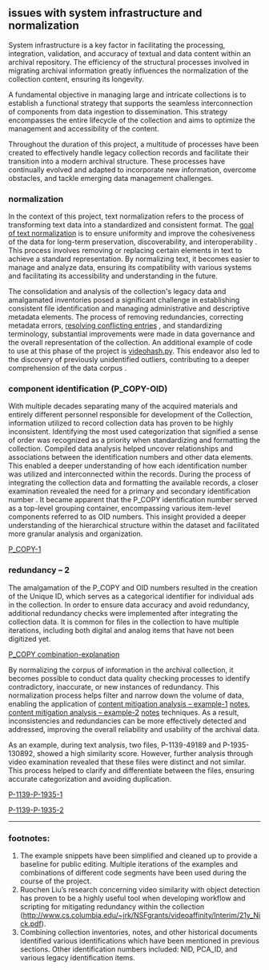 ## issues with system infrastructure and normalization

System infrastructure is a key factor in facilitating the processing, integration, validation, and accuracy of textual and data content within an archival repository. The efficiency of the structural processes involved in migrating archival information greatly influences the normalization of the collection content, ensuring its longevity.

A fundamental objective in managing large and intricate collections is to establish a functional strategy that supports the seamless interconnection of components from data ingestion to dissemination. This strategy encompasses the entire lifecycle of the collection and aims to optimize the management and accessibility of the content.

Throughout the duration of this project, a multitude of processes have been created to effectively handle legacy collection records and facilitate their transition into a modern archival structure. These processes have continually evolved and adapted to incorporate new information, overcome obstacles, and tackle emerging data management challenges.

### normalization

In the context of this project, text normalization refers to the process of transforming text data into a standardized and consistent format. The [goal of text normalization](https://github.com/prys0000/political-commercial-collection-archives/blob/main/images/controlled-1.jpg) is to ensure uniformity and improve the cohesiveness of the data for long-term preservation, discoverability, and interoperability . This process involves removing or replacing certain elements in text to achieve a standard representation. By normalizing text, it becomes easier to manage and analyze data, ensuring its compatibility with various systems and facilitating its accessibility and understanding in the future.

The consolidation and analysis of the collection's legacy data and amalgamated inventories posed a significant challenge in establishing consistent file identification and managing administrative and descriptive metadata elements. The process of removing redundancies, correcting metadata errors, [resolving conflicting entries](https://github.com/prys0000/political-commercial-collection-archives/blob/main/images/Name-index.jpg) , and standardizing terminology, substantial improvements were made in data governance and the overall representation of the collection. An additional example of code to use at this phase of the project is [videohash.py](https://pypi.org/project/videohash/). This endeavor also led to the discovery of previously unidentified outliers, contributing to a deeper comprehension of the data corpus .

### component identification (P_COPY-OID)

With multiple decades separating many of the acquired materials and entirely different personnel responsible for development of the Collection, information utilized to record collection data has proven to be highly inconsistent. Identifying the most used categorization that signified a sense of order was recognized as a priority when standardizing and formatting the collection. Compiled data analysis helped uncover relationships and associations between the identification numbers and other data elements. This enabled a deeper understanding of how each identification number was utilized and interconnected within the records.
During the process of integrating the collection data and formatting the available records, a closer examination revealed the need for a primary and secondary identification number . It became apparent that the P_COPY identification number served as a top-level grouping container, encompassing various item-level components referred to as OID numbers. This insight provided a deeper understanding of the hierarchical structure within the dataset and facilitated more granular analysis and organization.

[P_COPY-1](https://github.com/prys0000/political-commercial-collection-archives/blob/main/images/P_COPY-1.jpg)

### redundancy – 2

The amalgamation of the P_COPY and OID numbers resulted in the creation of the Unique ID, which serves as a categorical identifier for individual ads in the collection. In order to ensure data accuracy and avoid redundancy, additional redundancy checks were implemented after integrating the collection data. It is common for files in the collection to have multiple iterations, including both digital and analog items that have not been digitized yet.

[P_COPY combination-explanation](https://github.com/prys0000/political-commercial-collection-archives/blob/main/images/P_COPY-combine.jpg) 

By normalizing the corpus of information in the archival collection, it becomes possible to conduct data quality checking processes to identify contradictory, inaccurate, or new instances of redundancy. This normalization process helps filter and narrow down the volume of data, enabling the application of [content mitigation analysis – example-1](https://github.com/prys0000/political-commercial-collection-archives/blob/main/video-compare-text/speechpy-text-excel_template.py) [notes](https://github.com/prys0000/political-commercial-collection-archives/blob/main/video-compare-text/speechpy-text-excel_notes.txt), [content mitigation analysis – example-2](https://github.com/prys0000/political-commercial-collection-archives/blob/main/video-compare-text/fuzzy-frames-comp_template.py) [notes](https://github.com/prys0000/political-commercial-collection-archives/blob/main/video-compare-text/fuzzy-frames-comp_notes.txt) techniques. As a result, inconsistencies and redundancies can be more effectively detected and addressed, improving the overall reliability and usability of the archival data.

As an example, during text analysis, two files, P-1139-49189 and P-1935-130892, showed a high similarity score. However, further analysis through video examination revealed that these files were distinct and not similar. This process helped to clarify and differentiate between the files, ensuring accurate categorization and avoiding duplication.

[P-1139-P-1935-1](https://github.com/prys0000/political-commercial-collection-archives/blob/main/images/P-1139-P-1935-1.jpg)

[P-1139-P-1935-2](https://github.com/prys0000/political-commercial-collection-archives/blob/main/images/P-1139-P-1935-2.jpg)



___________________________________________
### footnotes:
1. The example snippets have been simplified and cleaned up to provide a baseline for public editing. Multiple iterations of the examples and combinations of different code segments have been used during the course of the project.
2. Ruochen Liu’s research concerning video similarity with object detection has proven to be a highly useful tool when developing workflow and scripting for mitigating redundancy within the collection (http://www.cs.columbia.edu/~jrk/NSFgrants/videoaffinity/Interim/21y_Nick.pdf). 
3. Combining collection inventories, notes, and other historical documents identified various identifications which have been mentioned in previous sections. Other identification numbers included: NID, PCA_ID, and various legacy identification items. 

